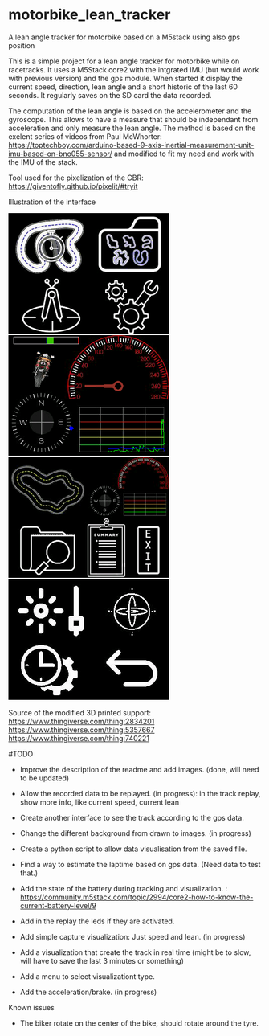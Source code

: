 # motorbike_lean_tracker
A lean angle tracker for motorbike based on a M5stack using also gps position

This is a simple project for a lean angle tracker for motorbike while on racetracks.
It uses a M5Stack core2 with the intgrated IMU (but would work with previous version) and the gps module.
When started it display the current speed, direction, lean angle and a short historic of the last 60 seconds.
It regularly saves on the SD card the data recorded.

The computation of the lean angle is based on the accelerometer and the gyroscope. This allows to have a measure that should be independant from acceleration and only measure the lean angle. The method is based on the exelent series of videos from Paul McWhorter: https://toptechboy.com/arduino-based-9-axis-inertial-measurement-unit-imu-based-on-bno055-sensor/ and modified to fit my need and work with the IMU of the stack.

Tool used for the pixelization of the CBR: https://giventofly.github.io/pixelit/#tryit

Illustration of the interface

![Main menu](https://github.com/yohan-hicof/motorbike_lean_tracker/blob/main/screen/main_screen.png)
![Main capture screen](https://github.com/yohan-hicof/motorbike_lean_tracker/blob/main/screen/capture_screen.png)
![Replay menu](https://github.com/yohan-hicof/motorbike_lean_tracker/blob/main/screen/replay_screen.png)
![Configuration menu](https://github.com/yohan-hicof/motorbike_lean_tracker/blob/main/screen/config_screen.png)

Source of the modified 3D printed support: https://www.thingiverse.com/thing:2834201
https://www.thingiverse.com/thing:5357667
https://www.thingiverse.com/thing:740221

#TODO

- Improve the description of the readme and add images. (done, will need to be updated)

- Allow the recorded data to be replayed. (in progress): in the track replay, show more info, like current speed, current lean

- Create another interface to see the track according to the gps data.

- Change the different background from drawn to images. (in progress)

- Create a python script to allow data visualisation from the saved file.

- Find a way to estimate the laptime based on gps data. (Need data to test that.)

- Add the state of the battery during tracking and visualization. : https://community.m5stack.com/topic/2994/core2-how-to-know-the-current-battery-level/9

- Add in the replay the leds if they are activated.

- Add simple capture visualization: Just speed and lean. (in progress)

- Add a visualization that create the track in real time (might be to slow, will have to save the last 3 minutes or something)

- Add a menu to select visualizationt type.

- Add the acceleration/brake. (in progress)

Known issues

- The biker rotate on the center of the bike, should rotate around the tyre.